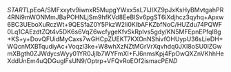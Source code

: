 $START$LpEoA/SMFxxytv9iwnxR5MupgYWxx5sL7lJIXZ9pJxKsHyBMvtgahPR4RNi9mWONMmJBaPOHNLjSm9hfKVd8EeBlSv6pgST6iXdjhcz3qyhq+Apxw6BC3UEboXuRczWt+9QESfaZ0Y5PkzW2li0KIbAFKZbfNoC/HUZdu74PQWF0Lq1CAEzdtZQt4v5DK6s6VqZ6wcfygeKfvSkRpIvs5gdy/KN5MFEpnEPfqI8g+KS+y+DovQFUidMyCaxs7wGHCpZUEKT7KXOnNShivfOHUypU36sLieDH+WQcnMXBTqudiyAc+Voqzl3ke+W8whXzNZtMGrVrXqvhdq0JXI8oSU0lZGwmXBgth0ZJWdycsWyy01YR0JjIb7WYFmXI+FJ6nmsKpj4FpOwQXZnVKhhHeXddUnEm4uQDGuglFsUN9/Optrp+VFQvRoEOf2ismacP$END$